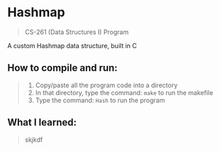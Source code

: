 # Hashmap

> CS-261 (Data Structures I) Program

A custom Hashmap data structure, built in C

## How to compile and run:
> 1. Copy/paste all the program code into a directory
> 2. In that directory, type the command: `make` to run the makefile
> 3. Type the command: `Hash` to run the program

## What I learned:
> skjkdf
